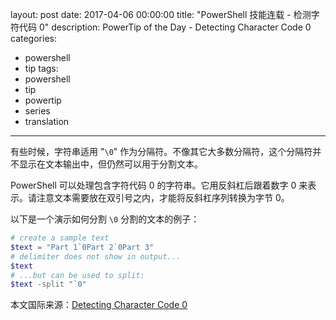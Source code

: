 layout: post
date: 2017-04-06 00:00:00
title: "PowerShell 技能连载 - 检测字符代码 0"
description: PowerTip of the Day - Detecting Character Code 0
categories:
- powershell
- tip
tags:
- powershell
- tip
- powertip
- series
- translation
---
有些时候，字符串适用 "`\0`" 作为分隔符。不像其它大多数分隔符，这个分隔符并不显示在文本输出中，但仍然可以用于分割文本。

PowerShell 可以处理包含字符代码 0 的字符串。它用反斜杠后跟着数字 0 来表示。请注意文本需要放在双引号之内，才能将反斜杠序列转换为字节 0。

以下是一个演示如何分割 `\0` 分割的文本的例子：

```powershell
# create a sample text
$text = "Part 1`0Part 2`0Part 3"
# delimiter does not show in output...
$text 
# ...but can be used to split:
$text -split "`0"
```

<!--more-->
本文国际来源：[Detecting Character Code 0](http://community.idera.com/powershell/powertips/b/tips/posts/detecting-character-code-0)
